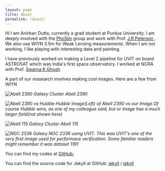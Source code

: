 ```yaml
---
layout: page
title: About
permalink: /about/
---
```


Hi I am Anirban Dutta, currently a grad student at Purdue University. I am deeply involved with the [PhoSim](https://bitbucket.org/phosim/phosim_release/wiki/Home/) group and work with Prof. [J.R.Peterson ](https://www.physics.purdue.edu/people/faculty/peterson.php). We also use WIYN 3.5m for Weak Lensing measurements. When I am not working, I like playing with interesting data and painting.

I have previously worked on making a Level 2 pipeline for UVIT on board ASTROSAT which was India's first space observatory. I worked at NCRA with Prof. [Swarna K Ghosh](https://www.tifr.res.in/~swarna/)

A part of our reasearch involves making cool images. Here are a few from WIYN

![Abell 2390]({{site.url}}{{site.baseurl}}/images/about_images/2390_standard.jpeg)
*Galaxy Cluster Abell 2390*


![Abell 2390 vs Hubble]({{site.url}}{{site.baseurl}}/images/about_images/2390_hubble_comparison.jpg)
*Hubble Image(Left) of Abell 2390 vs our Image.Of course Hubble wins, as one of my colleague said, but or image has a much larger field(not shown here)*


![Abell 115]({{site.url}}{{site.baseurl}}/images/about_images/115_cluster_superZoom1.jpeg)
*Galaxy Cluster Abell 115*


![NGC 2336]({{site.url}}{{site.baseurl}}/images/header_img.png)
*Galaxy NGC 2336 using UVIT. This was UVIT's one of the very first image used for performace verification. Some familiar readers might remember it was dataset 1191*




You can find my codes at
[GitHub:](https://github.com/anirban1195)

You can find the source code for Jekyll at GitHub:
[jekyll][jekyll-organization] /
[jekyll](https://github.com/jekyll/jekyll)


[jekyll-organization]: https://github.com/jekyll
